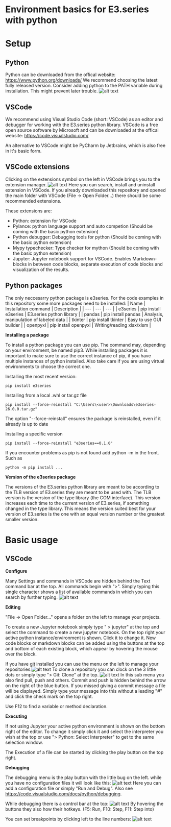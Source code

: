 Environment basics for E3.series with python
===========================================

# Setup

## Python

Python can be downloaded from the offical website: https://www.python.org/downloads/
We recommend choosing the latest fully released version.
Consider adding python to the PATH variable during installation. This might prevent later trouble.
![alt text](image-1.png)

## VSCode
We recommend using Visual Studio Code (short: VSCode) as an editor and debugger for working with the E3.series python library.
VSCode is a free open source software by Microsoft and can be downloaded at the offical website: https://code.visualstudio.com/

An alternative to VSCode might be PyCharm by Jetbrains, which is also free in it's basic form.

## VSCode extensions

Clicking on the extensions symbol on the left in VSCode brings you to the extension manager. 
![alt text](image-3.png) 
Here you can search, install and uninstall extension in VSCode. If you already downloaded this repository and opened the main folder with VSCode (File -> Open Folder...) there should be some recommended extensions.

These extensions are:
- Python: extension for VSCode
- Pylance: python language support and auto competion (Should be coming with the basic python extension)
- Python debugger: Debugging tools for python (Should be coming with the basic python extension)
- Mypy typechecker: Type checker for mython (Should be coming with the basic python extension)
- Jupyter: Jupyter notebook support for VSCode. Enables Markdown-blocks in between code blocks, separate execution of code blocks and visualization of the results.

## Python packages

The only neccesarry python package is e3series. For the code examples in this repository some more packages need to be installed:
| Name | Installation command | Description |
| --- | --- | --- |
| e3series | pip install e3series | E3.series python library |
| pandas |	pip install pandas |	Analysis, manipulation of labeled data |
| tkinter |	pip install tkinter | Easy to use GUI builder |
| openpyxl |	pip install openpyxl |	Writing/reading xlsx/xlsm |

**Installing a package**

To install a python package you can use pip. The command may, depending on your environment, be named pip3. While installing packages it is important to make sure to use the correct instance of pip, if you have multiple instances of python installed. Also take care if you are using virtual environments to choose the correct one.

Installing the most recent version:

    pip install e3series

Installing from a local .whl or tar.gz file

    pip install --force-reinstall "C:\Users\<user>\Downloads\e3series-26.0.0.tar.gz"

The option "--force-reinstall" ensures the package is reinstalled, even if it already is up to date

Installing a specific version

    pip install --force-reinstall "e3series==0.1.0"

If you encounter problems as pip is not found add python -m in the front. Such as

    python -m pip install ...

**Version of the e3series package**

The versions of the E3.series python library are meant to be according to the TLB version of E3.series they are meant to be used with. The TLB version is the version of the type library (the COM interface). This version increases each time to the current version of E3.series, if something changed in the type library. This means the version suited best for your version of E3.series is the one with an equal version number or the greatest smaller version.

# Basic usage

## VSCode

**Configure**

Many Settings and commands in VSCode are hidden behind the Text command bar at the top. All commands begin with ">". Simply typing this single character shows a list of available commands in which you can search by further typing.
![alt text](image-4.png)

**Editing**

"File -> Open Folder..." opens a folder on the left to manage your projects.

To create a new Jupyter notebook simply type " > jupyter" at the top and select the command to create a new jupyter notebook. 
On the top right your active python instance/environment is shown. Click it to change it.
New code blocks or markdown blocks can be added using the buttons at the top and bottom of each existing block, which appear by hovering the mouse over the block.

If you have git installed you can use the menu on the left to manage your repositories.![alt text](image-5.png)
To clone a repository you can clock on the 3 little dots or simply type "> Git: Clone" at the top.
![alt text](image-6.png)
In this sub menu you also find pull, push and others.
Commit and push is hidden behind the arrow on the right of the blue button.
If you missed giving a commit message a file will be displayed. Simply type your message into this without a leading "#" and click the check mark on the top right.

Use F12 to find a variable or method declaration.

**Executing**

If not using Jupyter your active python environment is shown on the bottom right of the editor. To change it simply click it and select the interpreter you wish at the top or use "> Python: Select Interpreter" to get to the same selection window.

The Execution of a file can be started by clicking the play button on the top right.

**Debugging**

The debugging menu is the play button with the little bug on the left. while you have no configuration files it will look like this:
![alt text](image-7.png)
Here you can add a configuration file or simply "Run and Debug". Also see https://code.visualstudio.com/docs/python/debugging.

While debugging there is a control bar at the top:
![alt text](image-2.png)
By hovering the buttons they also how their hotkeys. (F5: Run, F10: Step, F11: Step into)

You can set breakpoints by clicking left to the line numbers:
![alt text](image.png)


